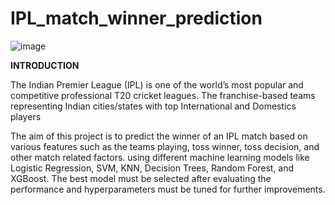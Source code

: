 # IPL_match_winner_prediction

![image](https://github.com/user-attachments/assets/94e6b5a2-c229-4893-bbff-be4a6f41dd93)

**INTRODUCTION**

The Indian Premier League (IPL) is one of the world’s most popular and competitive professional T20 cricket leagues. The franchise-based teams representing Indian cities/states with top International and Domestics players

The aim of this project is to predict the winner of an IPL match based on various features such as the teams playing, toss winner, toss decision, and other match    related factors.
using different machine learning models like Logistic Regression, SVM, KNN, Decision Trees, Random Forest, and XGBoost.
The best model must be selected after evaluating the performance and hyperparameters must be tuned for further improvements.
